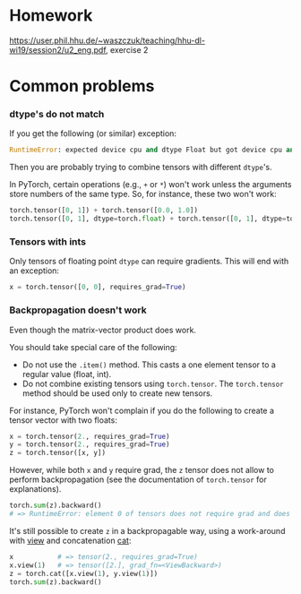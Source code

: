 # Homework

https://user.phil.hhu.de/~waszczuk/teaching/hhu-dl-wi19/session2/u2_eng.pdf, exercise 2


# Common problems

### dtype's do not match

If you get the following (or similar) exception:
```python
RuntimeError: expected device cpu and dtype Float but got device cpu and dtype Long
```
Then you are probably trying to combine tensors with different `dtype`'s.

In PyTorch, certain operations (e.g., `+` or `*`) won't work unless the
arguments store numbers of the same type.  So, for instance, these two won't
work:
```python
torch.tensor([0, 1]) + torch.tensor([0.0, 1.0])
torch.tensor([0, 1], dtype=torch.float) + torch.tensor([0, 1], dtype=torch.int64)
```

### Tensors with ints

Only tensors of floating point `dtype` can require gradients.  This will end
with an exception:
```python
x = torch.tensor([0, 0], requires_grad=True)
```

### Backpropagation doesn't work

Even though the matrix-vector product does work.

You should take special care of the following:
<!---
* The calculation should be based exclusively on (float) tensors.  Avoid using regular floats or ints (one exception is when you want to access a particular element of a tensor, e.g. 'x[i]', then you need an int 'i').
-->
* Do not use the `.item()` method.  This casts a one element tensor to a regular value (float, int).
* Do not combine existing tensors using `torch.tensor`.  The `torch.tensor` method should be used only to create new tensors.

For instance, PyTorch won't complain if you do the following to create a tensor
vector with two floats:
```python
x = torch.tensor(2., requires_grad=True)
y = torch.tensor(2., requires_grad=True)
z = torch.tensor([x, y])
```
However, while both `x` and `y` require grad, the `z` tensor does not allow to
perform backpropagation (see the documentation of `torch.tensor` for
explanations).
```python
torch.sum(z).backward() 
# => RuntimeError: element 0 of tensors does not require grad and does not have a grad_fn
```
It's still possible to create `z` in a backpropagable way, using a work-around
with
[view](https://pytorch.org/docs/stable/tensors.html?highlight=view#torch.Tensor.view)
and concatenation
[cat](https://pytorch.org/docs/stable/torch.html?highlight=cat#torch.cat):
```python
x           # => tensor(2., requires_grad=True)
x.view(1)   # => tensor([2.], grad_fn=<ViewBackward>)
z = torch.cat([x.view(1), y.view(1)])
torch.sum(z).backward()
```

<!---
To give an example, let's say you have two vectors `v` and `w` of the same size
and you want to create a matrix where `v` is the first row and `w` is the
second row:
```python
v = torch.tensor([0, 1, 2], requrires_grad=True)
w = torch.tensor([2, 1, 0], requrires_grad=True)
torch.tensor([v, w]) # =>
```
However, it uses a regular float (`res`) to store the result and, therefore,
does not allow for backpropagation.
```python
v = torch.randn(5, requires_grad=True)
vsum(v)   # => 
```
-->

<!---
### Arguments why backpropagation does not work

In some solutions arguments were raised explaining why backpropagation does not
work in case of a custom matrix-vector product.  I mention them here because
they present some incorrect misconceptions.

##### Gradient descent algorithm

```
In order to make backpropagation work, gradient descent algorithm is required.
```

Gradient descent and backpropagation are two different concepts.  You can
manually calculate the gradients (no backpropagation) and perform gradient
descent.  You can also calculate the gradients using backpropagation, but make
no effort to find the minimum/maximum of the objective function (no gradient
descent).
--->

